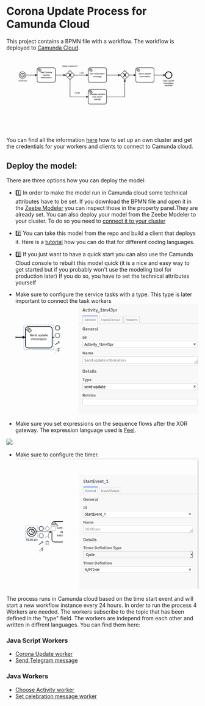 # Corona Update Process for Camunda Cloud
This project contains a BPMN file with a workflow. The workflow is deployed to [Camunda Cloud](https://console.cloud.camunda.io).
![Corona Update Process](/img/corona-update-process.png)

You can find all the information [here](https://docs.camunda.io/docs/guides/) how to set up an own cluster and get the credentials for your workers and clients to connect to Camunda cloud.


## Deploy the model: 

There are three options how you can deploy the model:

- :one: In order to make the model run in Camunda cloud some technical attributes have to be set. If you download the BPMN file and open it in the [Zeebe Modeler](https://github.com/zeebe-io/zeebe-modeler/releases) you can inspect those in the property panel.They are already set. You can also deploy your model from the Zeebe Modeler to your cluster. To do so you need to [connect it to your cluster](https://docs.camunda.io/docs/product-manuals/modeler/zeebe-modeler/connect-to-camunda-cloud)

- :two: You can take this model from the repo and build a client that deploys it. Here is a [tutorial](https://docs.camunda.io/docs/guides/setting-up-development-project#deploy-the-bpmn-model-to-camunda-cloud) how you can do that for different coding languages. 

- :three: If you just want to have a quick start you can also use the Camunda Cloud console to rebuilt this model quick (it is a nice and easy way to get started but if you probably won't use the modeling tool for production later)
If you do so, you have to set the technical attributes yourself
- Make sure to configure the service tasks with a type. This type is later important to connect the task workers
![Service task](/img/set-service-task-type.png)

- Make sure you set expressions on the sequence flows after the XOR gateway. The expression language used is [Feel](https://docs.camunda.io/docs/0.25/product-manuals/zeebe/reference/expressions/).
<img src="https://raw.githubusercontent.com/Nlea/camunda-cloud-corona-update-process/main/img/set-expression-at-sequence-flow.png" width="100">

- Make sure to configure the timer.
![Timer start event](/img/set-timer-event.png)

The process runs in Camunda cloud based on the time start event and will start a new workflow instance every 24 hours. In order to run the process 4 Workers are needed. The workers subscribe to the topic that has been defined in the "type" field. The workers are independ from each other and written in diffrent languages. You can find them here: 

### Java Script Workers
- [Corona Update worker](https://github.com/Nlea/camunda-cloud-worker-corona-update)
- [Send Telegram message](https://github.com/Nlea/camunda-cloud-worker-send-Telegram-message)

### Java Workers
- [Choose Activity worker](https://github.com/Nlea/camunda-cloud-worker-choose-activity)
- [Set celebration message worker](https://github.com/Nlea/camunda-cloud-worker-send-Telegram-message)


